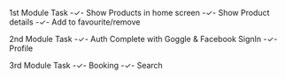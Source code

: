 1st Module Task
-✓- Show Products in home screen
-✓- Show Product details
-✓- Add to favourite/remove

2nd Module Task
-✓- Auth Complete with Goggle & Facebook SignIn
-✓- Profile

3rd Module Task
-✓- Booking
-✓- Search
